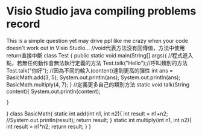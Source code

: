 # Visio Studio java compiling problems record
This is a simple question yet may drive ppl like me crazy when your code doesn't work out in Visio Studio...
//void代表方法沒有回傳值，方法中使用return直接中斷
class Test {
    public static void main(String[] args){
        //程式進入點，若無任何動作會無法執行定義的方法
        Test.talk("Hello");//呼叫類別的方法
        Test.talk("你好");
        //因為不同的輸入(content)達到更高的彈性
        int ans = BasicMath.add(3, 5);
        System.out.println(ans);
        System.out.println(ans);
        BasicMath.multiply(4, 7);
    }
    //定義更多自己的類別方法
    static void talk(String content){
        System.out.println(content);

    }
    
}
class BasicMath{
    static int add(int n1, int n2){
        int result = n1+n2;
        //System.out.println(result);
        return result;
    }
    static int multiply(int n1, int n2){
        int result = n1*n2;
        return result;
    }
}
